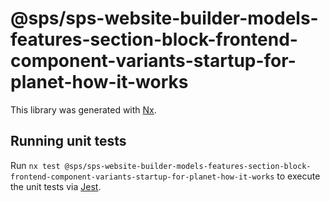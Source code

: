 # @sps/sps-website-builder-models-features-section-block-frontend-component-variants-startup-for-planet-how-it-works

This library was generated with [Nx](https://nx.dev).

## Running unit tests

Run `nx test @sps/sps-website-builder-models-features-section-block-frontend-component-variants-startup-for-planet-how-it-works` to execute the unit tests via [Jest](https://jestjs.io).
